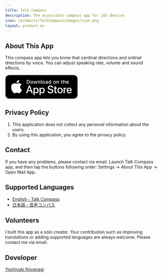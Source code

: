 ```yaml
---
title: Talk Compass
description: The accessible compass app for iOS devices
icon: /products/TalkCompass/images/icon.png
layout: product-en
---
```

## About This App

This compass app lets you know that cardinal directions and ordinal directions by voice. You can adjust speaking rate, volume and sound effects.

[![Download on the AppStore](/images/appstore_us.svg)](https://apps.apple.com/us/app/talk-compass/id1540530352)

## Privacy Policy

1. This application does not collect any personal information about the users.
2. By using this application, you agree to the privacy policy.

## Contact

If you have any problems, please contact via email. Launch Talk Compass app, and then tap the buttons following order: Settings → About This App → Open Mail App.

## Supported Languages

- [English - Talk Compass](/products/TalkCompass/en/)
- [日本語 - 音声コンパス](/products/TalkCompass/ja/)

## Volunteers

I built this app as a solo creator. Your contribution such as improving translations or adding supported languages are always welcome. Please contact me via email.

## Developer

[Yoshiyuki Koyanagi](https://moutend.github.io/)
